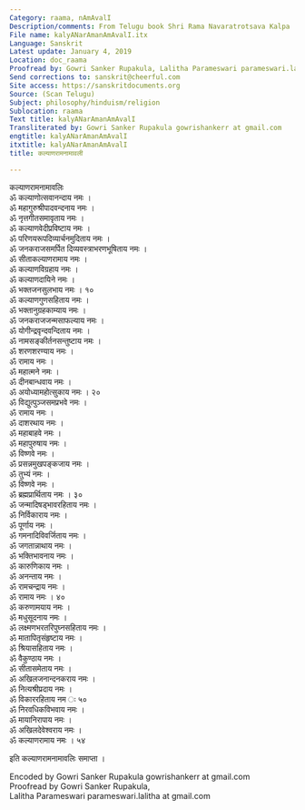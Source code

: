 ```yaml
---
Category: raama, nAmAvalI
Description/comments: From Telugu book Shri Rama Navaratrotsava Kalpa
File name: kalyANarAmanAmAvalI.itx
Language: Sanskrit
Latest update: January 4, 2019
Location: doc_raama
Proofread by: Gowri Sanker Rupakula, Lalitha Parameswari parameswari.lalitha at gmail.com
Send corrections to: sanskrit@cheerful.com
Site access: https://sanskritdocuments.org
Source: (Scan Telugu)
Subject: philosophy/hinduism/religion
Sublocation: raama
Text title: kalyANarAmanAmAvalI
Transliterated by: Gowri Sanker Rupakula gowrishankerr at gmail.com
engtitle: kalyANarAmanAmAvalI
itxtitle: kalyANarAmanAmAvalI
title: कल्याणरामनामावली

---
```

  
 कल्याणरामनामावलिः   
ॐ कल्याणोत्सवानन्दाय नमः ।  
ॐ महागुरुश्रीपादवन्दनाय नमः ।  
ॐ नृत्तगीतसमावृताय नमः ।  
ॐ कल्याणवेदीप्रविष्टाय नमः ।  
ॐ परिणयरूपदिव्यार्चनमुदिताय नमः ।  
ॐ जनकराजसमर्पित दिव्यवस्त्राभरणभूषिताय नमः ।  
ॐ सीताकल्याणरामाय नमः ।  
ॐ कल्याणविग्रहाय नमः ।  
ॐ कल्याणदायिने नमः ।  
ॐ भक्तजनसुलभाय नमः ।  १०  
ॐ कल्याणगुणसहिताय नमः ।  
ॐ भक्तानुग्रहकाम्याय नमः ।  
ॐ जनकराजजन्मसाफल्याय नमः ।  
ॐ योगीन्द्रवृन्दवन्दिताय नमः ।  
ॐ नामसङ्कीर्तनसन्तुष्टाय नमः ।  
ॐ शरणशरण्याय नमः ।  
ॐ रामाय नमः ।  
ॐ महात्मने नमः ।  
ॐ दीनबान्धवाय नमः ।  
ॐ अयोध्यामहोत्सुकाय नमः ।  २०  
ॐ विद्युत्पुञ्जसमप्रभवे नमः ।  
ॐ रामाय नमः ।  
ॐ दाशरथाय नमः ।  
ॐ महाबाहवे नमः ।  
ॐ महापुरुषाय नमः ।  
ॐ विष्णवे नमः ।  
ॐ प्रसन्नमुखपङ्कजाय नमः ।  
ॐ तुभ्यं नमः ।  
ॐ विष्णवे नमः ।  
ॐ ब्रह्मप्रार्थिताय नमः ।  ३०  
ॐ जन्मादिषड्भावरहिताय नमः ।  
ॐ  निर्विकाराय नमः ।  
ॐ पूर्णाय नमः ।  
ॐ गमनादिविवर्जिताय नमः ।  
ॐ जगतान्नाथाय नमः ।  
ॐ भक्तिभावनाय नमः ।  
ॐ कारुणिकाय नमः ।  
ॐ अनन्ताय नमः ।  
ॐ रामचन्द्राय नमः ।  
ॐ रामाय नमः ।  ४०  
ॐ करुणामयाय नमः ।  
ॐ मधुसूदनाय नमः ।  
ॐ लक्ष्मणभरतरिपुघ्नसहिताय नमः ।  
ॐ मातापितृसंहृष्टाय नमः ।  
ॐ श्रियासहिताय नमः ।  
ॐ वैकुण्ठाय नमः ।  
ॐ सीतासमेताय नमः ।  
ॐ अखिलजनान्दनकराय नमः ।  
ॐ नित्यश्रीप्रदाय नमः ।  
ॐ विकाररहिताय नम ः ५०  
ॐ निरवधिकविभवाय नमः ।  
ॐ मायानिरापाय नमः ।  
ॐ अखिलदेवेश्वराय नमः ।  
ॐ कल्याणरामाय नमः । ५४  
  
इति कल्याणरामनामावलिः समाप्ता ।  
  
Encoded by Gowri Sanker Rupakula gowrishankerr at gmail.com  
Proofread by Gowri Sanker Rupakula,  
Lalitha Parameswari parameswari.lalitha at gmail.com  
  
